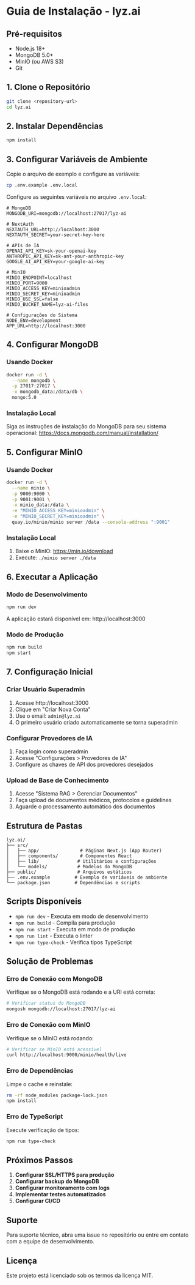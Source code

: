 # Guia de Instalação - lyz.ai

## Pré-requisitos

- Node.js 18+ 
- MongoDB 5.0+
- MinIO (ou AWS S3)
- Git

## 1. Clone o Repositório

```bash
git clone <repository-url>
cd lyz.ai
```

## 2. Instalar Dependências

```bash
npm install
```

## 3. Configurar Variáveis de Ambiente

Copie o arquivo de exemplo e configure as variáveis:

```bash
cp .env.example .env.local
```

Configure as seguintes variáveis no arquivo `.env.local`:

```env
# MongoDB
MONGODB_URI=mongodb://localhost:27017/lyz-ai

# NextAuth
NEXTAUTH_URL=http://localhost:3000
NEXTAUTH_SECRET=your-secret-key-here

# APIs de IA
OPENAI_API_KEY=sk-your-openai-key
ANTHROPIC_API_KEY=sk-ant-your-anthropic-key
GOOGLE_AI_API_KEY=your-google-ai-key

# MinIO
MINIO_ENDPOINT=localhost
MINIO_PORT=9000
MINIO_ACCESS_KEY=minioadmin
MINIO_SECRET_KEY=minioadmin
MINIO_USE_SSL=false
MINIO_BUCKET_NAME=lyz-ai-files

# Configurações do Sistema
NODE_ENV=development
APP_URL=http://localhost:3000
```

## 4. Configurar MongoDB

### Usando Docker

```bash
docker run -d \
  --name mongodb \
  -p 27017:27017 \
  -v mongodb_data:/data/db \
  mongo:5.0
```

### Instalação Local

Siga as instruções de instalação do MongoDB para seu sistema operacional:
https://docs.mongodb.com/manual/installation/

## 5. Configurar MinIO

### Usando Docker

```bash
docker run -d \
  --name minio \
  -p 9000:9000 \
  -p 9001:9001 \
  -v minio_data:/data \
  -e "MINIO_ACCESS_KEY=minioadmin" \
  -e "MINIO_SECRET_KEY=minioadmin" \
  quay.io/minio/minio server /data --console-address ":9001"
```

### Instalação Local

1. Baixe o MinIO: https://min.io/download
2. Execute: `./minio server ./data`

## 6. Executar a Aplicação

### Modo de Desenvolvimento

```bash
npm run dev
```

A aplicação estará disponível em: http://localhost:3000

### Modo de Produção

```bash
npm run build
npm start
```

## 7. Configuração Inicial

### Criar Usuário Superadmin

1. Acesse http://localhost:3000
2. Clique em "Criar Nova Conta"
3. Use o email: `admin@lyz.ai`
4. O primeiro usuário criado automaticamente se torna superadmin

### Configurar Provedores de IA

1. Faça login como superadmin
2. Acesse "Configurações > Provedores de IA"
3. Configure as chaves de API dos provedores desejados

### Upload de Base de Conhecimento

1. Acesse "Sistema RAG > Gerenciar Documentos"
2. Faça upload de documentos médicos, protocolos e guidelines
3. Aguarde o processamento automático dos documentos

## Estrutura de Pastas

```
lyz.ai/
├── src/
│   ├── app/               # Páginas Next.js (App Router)
│   ├── components/        # Componentes React
│   ├── lib/              # Utilitários e configurações
│   └── models/           # Modelos do MongoDB
├── public/               # Arquivos estáticos
├── .env.example         # Exemplo de variáveis de ambiente
└── package.json         # Dependências e scripts
```

## Scripts Disponíveis

- `npm run dev` - Executa em modo de desenvolvimento
- `npm run build` - Compila para produção
- `npm run start` - Executa em modo de produção
- `npm run lint` - Executa o linter
- `npm run type-check` - Verifica tipos TypeScript

## Solução de Problemas

### Erro de Conexão com MongoDB

Verifique se o MongoDB está rodando e a URI está correta:

```bash
# Verificar status do MongoDB
mongosh mongodb://localhost:27017/lyz-ai
```

### Erro de Conexão com MinIO

Verifique se o MinIO está rodando:

```bash
# Verificar se MinIO está acessível
curl http://localhost:9000/minio/health/live
```

### Erro de Dependências

Limpe o cache e reinstale:

```bash
rm -rf node_modules package-lock.json
npm install
```

### Erro de TypeScript

Execute verificação de tipos:

```bash
npm run type-check
```

## Próximos Passos

1. **Configurar SSL/HTTPS para produção**
2. **Configurar backup do MongoDB**
3. **Configurar monitoramento com logs**
4. **Implementar testes automatizados**
5. **Configurar CI/CD**

## Suporte

Para suporte técnico, abra uma issue no repositório ou entre em contato com a equipe de desenvolvimento.

## Licença

Este projeto está licenciado sob os termos da licença MIT. 